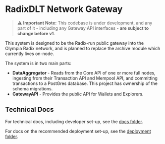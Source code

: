 # RadixDLT Network Gateway

> ⚠️ __Important Note:__
> This codebase is under development, and any part of it - including any Gateway API interfaces - **are subject to change before v1**.

This system is designed to be the Radix-run public gateway into the Olympia Radix network, and is planned to replace the archive module which currently lives on-node.

The system is in two main parts:
* **DataAggregator** - Reads from the Core API of one or more full nodes, ingesting from their Transaction API and Mempool API, and committing transactions to a PostGres database. This project has ownership of the schema migrations.
* **GatewayAPI** - Provides the public API for Wallets and Explorers.


## Technical Docs

For technical docs, including developer set-up, see the [docs folder](./docs).

For docs on the recommended deployment set-up, see the [deployment folder](./deployment).
